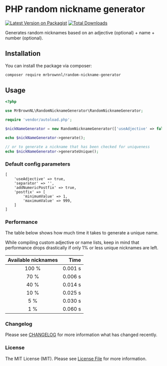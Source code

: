 # PHP random nickname generator

[![Latest Version on Packagist](https://img.shields.io/packagist/v/mrbrownnl/random-nickname-generator.svg?style=flat-square)](https://packagist.org/packages/mrbrownnl/random-nickname-generator)
[![Total Downloads](https://img.shields.io/packagist/dt/mrbrownnl/random-nickname-generator.svg?style=flat-square)](https://packagist.org/packages/mrbrownnl/random-nickname-generator)

Generates random nicknames based on an adjective (optional) + name + number (optional).

## Installation

You can install the package via composer:

```bash
composer require mrbrownnl/random-nickname-generator
```

## Usage

```php
<?php

use MrBrownNL\RandomNicknameGenerator\RandomNicknameGenerator;

require 'vendor/autoload.php';

$nickNameGenerator = new RandomNicknameGenerator(['useAdjective' => false]);

echo $nickNameGenerator->generate();

// or to generate a nickname that has been checked for uniqueness
echo $nickNameGenerator->generateUnique();
```

### Default config parameters
```
[
    'useAdjective' => true,
    'separator' => '',
    'addNumericPostfix' => true,
    'postfix' => [
        'minimumValue' => 1,
        'maximumValue' => 999,
    ]
]
```

### Performance

The table below shows how much time it takes to generate a unique name.

While compiling custom adjective or name lists, keep in mind that performance drops drastically
if only 1% or less unique nicknames are left. 

| Available nicknames | Time    |
|:-------------------:|--------:|
| 100 %               | 0.001 s |
| 70 %                | 0.006 s |
| 40 %                | 0.014 s |
| 10 %                | 0.025 s |
| 5 %                 | 0.030 s |
| 1 %                 | 0.060 s |

### Changelog

Please see [CHANGELOG](CHANGELOG.md) for more information what has changed recently.

### License

The MIT License (MIT). Please see [License File](LICENSE.md) for more information.
